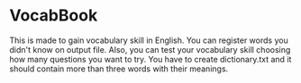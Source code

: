 # VocabBook
This is made to gain vocabulary skill in English. You can register words you didn't know on output file. Also, you can test your vocabulary skill choosing how many questions you want to try. You have to create dictionary.txt and it should contain more than three words with their meanings.
